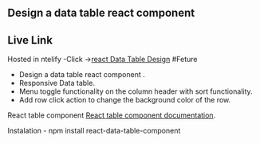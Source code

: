 ## Design a data table react component 
## Live Link
Hosted in ntelify -Click ->[react Data Table Design](https://legendary-lollipop-a15162.netlify.app/)
  #Feture 
- Design a data table react component .
- Responsive Data table.
- Menu toggle functionality on the column header with sort functionality.
- Add row click action to change the background color of the row.


React table component [React table component documentation](https://jbetancur.github.io/react-data-table-component/?path=/story/getting-started-intro--page).

Instalation - npm install react-data-table-component


